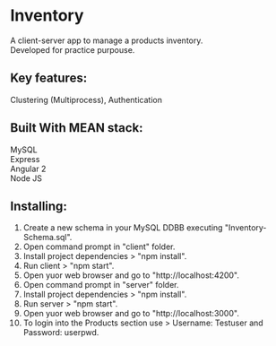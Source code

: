 # Inventory

A client-server app to manage a products inventory.<br>
Developed for practice purpouse.<br>

## Key features:
Clustering (Multiprocess), Authentication

## Built With MEAN stack:
MySQL<br>
Express<br>
Angular 2<br>
Node JS<br>

## Installing:
1) Create a new schema in your MySQL DDBB executing "Inventory-Schema.sql".
2) Open command prompt in "client" folder.
4) Install project dependencies > "npm install".
5) Run client > "npm start".
6) Open yuor web browser and go to "http://localhost:4200".
2) Open command prompt in "server" folder.
4) Install project dependencies > "npm install".
5) Run server > "npm start".
6) Open yuor web browser and go to "http://localhost:3000".
7) To login into the Products section use > Username: Testuser and Password: userpwd.
